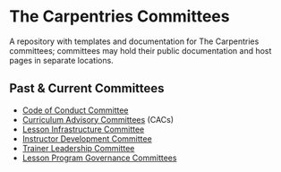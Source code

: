 # The Carpentries Committees
A repository with templates and documentation for The Carpentries committees; committees may hold their public documentation and host pages in separate locations.

## Past & Current Committees

- [Code of Conduct Committee](https://carpentries.org/coc-ctte/)
- [Curriculum Advisory Committees](https://carpentries.org/curriculum-advisors/) (CACs)
- [Lesson Infrastructure Committee](https://carpentries.org/lesson-infra/)
- [Instructor Development Committee](https://carpentries.org/inst-dev/)
- [Trainer Leadership Committee](https://github.com/carpentries/trainers/blob/main/governance.md)
- [Lesson Program Governance Committees](https://docs.carpentries.org/topic_folders/governance/bylaws.html#lesson-programs)
